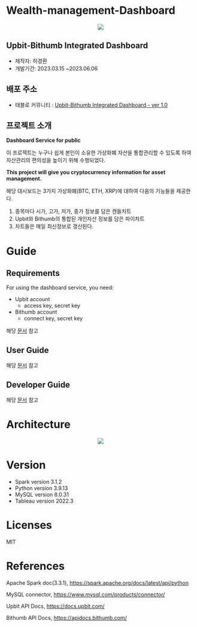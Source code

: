 # Wealth-management-Dashboard
<p align="center">
  <img src="https://storage.cobak.co/uploads/1678684322283944_e59b7c420a.png">
</p>


## Upbit-Bithumb Integrated Dashboard
- 제작자: 허경환
- 개발기간: 2023.03.15 ~2023.06.06


## 배포 주소
- 태블로 커뮤니티 : [Upbit-Bithumb Integrated Dashboard - ver 1.0](https://public.tableau.com/views/sw_16854476691840/sheet4?:language=ko-KR&:display_count=n&:origin=viz_share_link)


## 프로젝트 소개
**Dashboard Service for public**

이 프로젝트는 누구나 쉽게 본인이 소유한 가상화폐 자산을 통합관리할 수 있도록 하여  
자산관리의 편의성을 높이기 위해 수행되었다.

**This project will give you cryptocurrency information for asset management.**

해당 대시보드는 3가지 가상화폐(BTC, ETH, XRP)에 대하여 다음의 기능들을 제공한다.
1. 종목마다 시가, 고가, 저가, 종가 정보를 담은 캔들차트
2. Upbit와 Bithumb의 통합된 개인자산 정보를 담은 파이차트
3. 차트들은 매일 최신정보로 갱신된다.



# Guide

## Requirements
For using the dashboard service, you need:
- Upbit account
  - access key, secret key
- Bithumb account
  - connect key, secret key

해당 [문서](https://github.com/hkh1284/Wealth-management-Dashboard/blob/main/doc/Requirement.pdf) 참고

## User Guide
해당 [문서](https://github.com/hkh1284/Wealth-management-Dashboard/blob/main/doc/사용자가이드.pdf) 참고

## Developer Guide
해당 [문서](https://github.com/hkh1284/Wealth-management-Dashboard/blob/main/doc/개발자가이드.pdf) 참고


# Architecture
<p align="center">
  <img src="https://evanescent-farmer-665.notion.site/image/https%3A%2F%2Fs3-us-west-2.amazonaws.com%2Fsecure.notion-static.com%2Fc614d19c-ddfe-4570-9b92-06f527146322%2Farchitecture.png?id=21db0d75-7cae-4c7e-a6e2-488dc3908ad1&table=block&spaceId=d57ea48f-ad48-4ebe-bdc0-a42c85aca32e&width=1950&userId=&cache=v2">
</p>


# Version
- Spark version 3.1.2
- Python version 3.9.13
- MySQL version 8.0.31
- Tableau version 2022.3

# Licenses
MIT

# References
Apache Spark doc(3.3.1), https://spark.apache.org/docs/latest/api/python

MySQL connector, https://www.mysql.com/products/connector/

Upbit API Docs, https://docs.upbit.com/

Bithumb API Docs, https://apidocs.bithumb.com/









